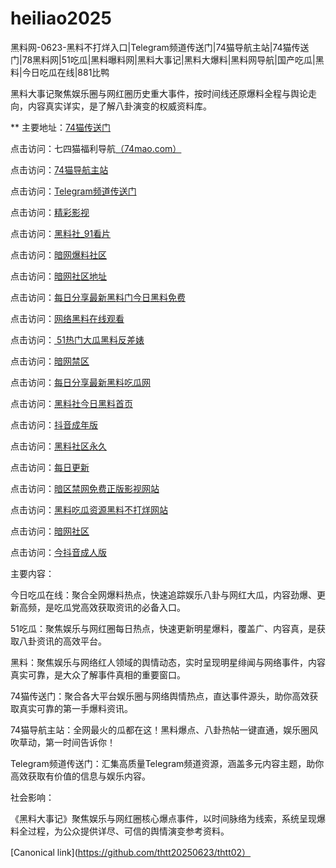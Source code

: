 # heiliao2025
黑料网-0623-黑料不打烊入口|Telegram频道传送门|74猫导航主站|74猫传送门|78黑料网|51吃瓜|黑料曝料网|黑料大事记|黑料大爆料|黑料网导航|国产吃瓜|黑料|今日吃瓜在线|881比鸭

黑料大事记聚焦娱乐圈与网红圈历史重大事件，按时间线还原爆料全程与舆论走向，内容真实详实，是了解八卦演变的权威资料库。

** 主要地址：<a href="https://74mao.com/">74猫传送门</a>

点击访问：七四猫福利导航<a href="https://74mao.com/">（74mao.com）</a>

点击访问：<a href="https://74mao.com/">74猫导航主站</a>

点击访问：<a href="https://74mao.com/">Telegram频道传送门</a>

点击访问：<a href="https://hj-216.pages.dev/">精彩影视</a>

点击访问：<a href="https://hl405.pages.dev/">黑料社_91看片</a>

点击访问：<a href="https://aw3-19.pages.dev/">暗网爆料社区</a>

点击访问：<a href="https://aw1-06.pages.dev/">暗网社区地址</a>

点击访问：<a href="https://hl409.pages.dev/">每日分享最新黑料门今日黑料免费</a>

点击访问：<a href="https://aw1-04.pages.dev/">网络黑料在线观看</a>

点击访问：<a href="https://hl411.pages.dev/"> 51热门大瓜黑料反差婊</a>

点击访问：<a href="https://aw4-08.pages.dev/">暗网禁区</a>

点击访问：<a href="https://hl412.pages.dev/">每日分享最新黑料吃瓜网</a>

点击访问：<a href="https://hl415.pages.dev/">黑料社今日黑料首页</a>

点击访问：<a href="https://dy4-08.pages.dev/">抖音成年版</a>

点击访问：<a href="https://hl378.pages.dev/">黑料社区永久</a>

点击访问：<a href="https://hl419.pages.dev/">每日更新</a>

点击访问：<a href="https://aw5-01.pages.dev/">暗区禁网免费正版影视网站</a>

点击访问：<a href="https://hl427.pages.dev/">黑料吃瓜资源黑料不打烊网站</a>

点击访问：<a href="https://aw2-17.pages.dev/">暗网社区</a>

点击访问：<a href="https://dy6-09.pages.dev/">今抖音成人版</a>

主要内容：

今日吃瓜在线：聚合全网爆料热点，快速追踪娱乐八卦与网红大瓜，内容劲爆、更新高频，是吃瓜党高效获取资讯的必备入口。

51吃瓜：聚焦娱乐与网红圈每日热点，快速更新明星爆料，覆盖广、内容真，是获取八卦资讯的高效平台。

黑料：聚焦娱乐与网络红人领域的舆情动态，实时呈现明星绯闻与网络事件，内容真实可靠，是大众了解事件真相的重要窗口。

74猫传送门：聚合各大平台娱乐圈与网络舆情热点，直达事件源头，助你高效获取真实可靠的第一手爆料资讯。

74猫导航主站：全网最火的瓜都在这！黑料爆点、八卦热帖一键直通，娱乐圈风吹草动，第一时间告诉你！

Telegram频道传送门：汇集高质量Telegram频道资源，涵盖多元内容主题，助你高效获取有价值的信息与娱乐内容。

社会影响：

《黑料大事记》聚焦娱乐与网红圈核心爆点事件，以时间脉络为线索，系统呈现爆料全过程，为公众提供详尽、可信的舆情演变参考资料。

[Canonical link](https://github.com/thtt20250623/thtt02）
